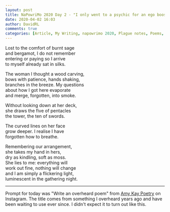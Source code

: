 ```yaml
---  
layout: post  
title: NaPowriMo 2020 Day 2 - "I only went to a psychic for an ego boost"  
date: 2020-04-02 16:03  
author: DavidRL  
comments: true  
categories: [Article, My Writing, napowrimo 2020, Plague notes, Poems, Poetry]  
---  
```

Lost to the comfort of burnt sage  
and bergamot, I do not remember  
entering or paying so I arrive  
to myself already sat in silks.  
  
The woman I thought a wood carving,  
bows with patience, hands shaking,  
branches in the breeze. My questions  
about how I got here evaporate  
and merge, forgotten, into smoke.  
  
Without looking down at her deck,  
she draws the five of pentacles  
the tower, the ten of swords.  
  
The curved lines on her face  
grow deeper. I realise I have  
forgotten how to breathe.  
  
Remembering our arrangement,  
she takes my hand in hers,  
dry as kindling, soft as moss.  
She lies to me: everything will  
work out fine, nothing will change  
and I am simply a flickering light,  
luminescent in the gathering night.  
  
***  
  
Prompt for today was "Write an overheard poem" from <a href="https://www.instagram.com/amykaypoetry/">Amy Kay Poetry</a> on Instagram. The title comes from something I overheard years ago and have been waiting to use ever since. I didn't expect it to turn out like this.  
  